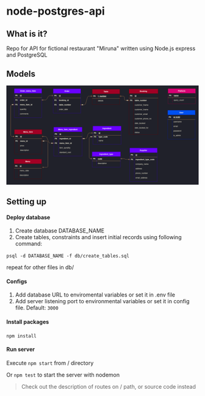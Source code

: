 # node-postgres-api
## What is it?
Repo for API for fictional restaurant "Miruna" written using Node.js express and PostgreSQL

## Models
![Entity-Relationship Diagram](img/ERD.png "Entity-Relationship Diagram")

## Setting up
#### Deploy database

1. Create database DATABASE_NAME
2. Create tables, constraints and insert initial records using following command:

`psql -d DATABASE_NAME -f db/create_tables.sql`

repeat for other files in db/

#### Configs

1. Add database URL to enviromental variables or set it in .env file
2. Add server listening port to environmental variables or set it in config file. Default: `3000`

#### Install packages
`npm install`

#### Run server
Execute `npm start` from / directory

Or `npm test` to start the server with nodemon

> Check out the description of routes on / path, or source code instead